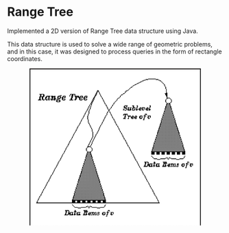# Range Tree

Implemented a 2D version of Range Tree data structure using Java.

This data structure is used to solve a wide range of geometric problems, and in this case, it was designed to process queries in the form of rectangle coordinates. 

<p align="center">
<img width="400" alt="map" src="range_tree.jpg">  
</p>

